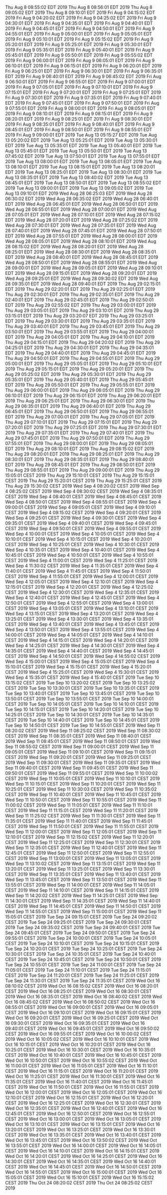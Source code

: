 
Thu Aug 8 08:55:02 EDT 2019
Thu Aug 8 08:56:01 EDT 2019
Thu Aug 8 09:05:02 EDT 2019
Thu Aug 8 09:10:01 EDT 2019
Fri Aug 9 04:15:02 EDT 2019
Fri Aug 9 04:20:02 EDT 2019
Fri Aug 9 04:25:02 EDT 2019
Fri Aug 9 04:30:01 EDT 2019
Fri Aug 9 04:35:01 EDT 2019
Fri Aug 9 04:40:01 EDT 2019
Fri Aug 9 04:45:01 EDT 2019
Fri Aug 9 04:50:01 EDT 2019
Fri Aug 9 04:55:01 EDT 2019
Fri Aug 9 05:00:01 EDT 2019
Fri Aug 9 05:05:01 EDT 2019
Fri Aug 9 05:10:01 EDT 2019
Fri Aug 9 05:15:02 EDT 2019
Fri Aug 9 05:20:01 EDT 2019
Fri Aug 9 05:25:01 EDT 2019
Fri Aug 9 05:30:01 EDT 2019
Fri Aug 9 05:35:01 EDT 2019
Fri Aug 9 05:40:01 EDT 2019
Fri Aug 9 05:45:01 EDT 2019
Fri Aug 9 05:50:01 EDT 2019
Fri Aug 9 05:55:02 EDT 2019
Fri Aug 9 06:00:01 EDT 2019
Fri Aug 9 06:05:01 EDT 2019
Fri Aug 9 06:10:01 EDT 2019
Fri Aug 9 06:15:01 EDT 2019
Fri Aug 9 06:20:01 EDT 2019
Fri Aug 9 06:25:01 EDT 2019
Fri Aug 9 06:30:01 EDT 2019
Fri Aug 9 06:35:01 EDT 2019
Fri Aug 9 06:40:01 EDT 2019
Fri Aug 9 06:45:02 EDT 2019
Fri Aug 9 06:50:01 EDT 2019
Fri Aug 9 06:55:01 EDT 2019
Fri Aug 9 07:00:01 EDT 2019
Fri Aug 9 07:05:01 EDT 2019
Fri Aug 9 07:10:01 EDT 2019
Fri Aug 9 07:15:01 EDT 2019
Fri Aug 9 07:20:01 EDT 2019
Fri Aug 9 07:25:01 EDT 2019
Fri Aug 9 07:30:01 EDT 2019
Fri Aug 9 07:35:01 EDT 2019
Fri Aug 9 07:40:01 EDT 2019
Fri Aug 9 07:45:01 EDT 2019
Fri Aug 9 07:50:01 EDT 2019
Fri Aug 9 07:55:01 EDT 2019
Fri Aug 9 08:00:01 EDT 2019
Fri Aug 9 08:05:01 EDT 2019
Fri Aug 9 08:10:01 EDT 2019
Fri Aug 9 08:15:01 EDT 2019
Fri Aug 9 08:20:01 EDT 2019
Fri Aug 9 08:25:01 EDT 2019
Fri Aug 9 08:30:01 EDT 2019
Fri Aug 9 08:35:01 EDT 2019
Fri Aug 9 08:40:01 EDT 2019
Fri Aug 9 08:45:01 EDT 2019
Fri Aug 9 08:50:01 EDT 2019
Fri Aug 9 08:55:01 EDT 2019
Fri Aug 9 09:00:01 EDT 2019
Tue Aug 13 05:15:27 EDT 2019
Tue Aug 13 05:20:02 EDT 2019
Tue Aug 13 05:25:01 EDT 2019
Tue Aug 13 05:30:01 EDT 2019
Tue Aug 13 05:35:01 EDT 2019
Tue Aug 13 05:40:01 EDT 2019
Tue Aug 13 05:45:01 EDT 2019
Tue Aug 13 05:50:01 EDT 2019
Tue Aug 13 07:45:02 EDT 2019
Tue Aug 13 07:50:01 EDT 2019
Tue Aug 13 07:55:01 EDT 2019
Tue Aug 13 08:00:01 EDT 2019
Tue Aug 13 08:05:01 EDT 2019
Tue Aug 13 08:10:01 EDT 2019
Tue Aug 13 08:15:01 EDT 2019
Tue Aug 13 08:20:01 EDT 2019
Tue Aug 13 08:25:01 EDT 2019
Tue Aug 13 08:30:01 EDT 2019
Tue Aug 13 08:35:01 EDT 2019
Tue Aug 13 08:40:02 EDT 2019
Tue Aug 13 08:45:01 EDT 2019
Tue Aug 13 08:50:01 EDT 2019
Tue Aug 13 08:55:02 EDT 2019
Tue Aug 13 09:00:01 EDT 2019
Tue Aug 13 09:05:02 EDT 2019
Tue Aug 13 09:10:01 EDT 2019
Wed Aug 28 06:25:03 EDT 2019
Wed Aug 28 06:30:02 EDT 2019
Wed Aug 28 06:35:02 EDT 2019
Wed Aug 28 06:40:01 EDT 2019
Wed Aug 28 06:45:01 EDT 2019
Wed Aug 28 06:50:01 EDT 2019
Wed Aug 28 06:55:01 EDT 2019
Wed Aug 28 07:00:01 EDT 2019
Wed Aug 28 07:05:01 EDT 2019
Wed Aug 28 07:10:01 EDT 2019
Wed Aug 28 07:15:02 EDT 2019
Wed Aug 28 07:20:01 EDT 2019
Wed Aug 28 07:25:02 EDT 2019
Wed Aug 28 07:30:01 EDT 2019
Wed Aug 28 07:35:01 EDT 2019
Wed Aug 28 07:40:01 EDT 2019
Wed Aug 28 07:45:01 EDT 2019
Wed Aug 28 07:50:01 EDT 2019
Wed Aug 28 07:55:01 EDT 2019
Wed Aug 28 08:00:01 EDT 2019
Wed Aug 28 08:05:01 EDT 2019
Wed Aug 28 08:10:01 EDT 2019
Wed Aug 28 08:15:02 EDT 2019
Wed Aug 28 08:20:01 EDT 2019
Wed Aug 28 08:25:01 EDT 2019
Wed Aug 28 08:30:01 EDT 2019
Wed Aug 28 08:35:01 EDT 2019
Wed Aug 28 08:40:01 EDT 2019
Wed Aug 28 08:45:01 EDT 2019
Wed Aug 28 08:50:01 EDT 2019
Wed Aug 28 08:55:01 EDT 2019
Wed Aug 28 09:00:01 EDT 2019
Wed Aug 28 09:05:01 EDT 2019
Wed Aug 28 09:10:01 EDT 2019
Wed Aug 28 09:15:01 EDT 2019
Wed Aug 28 09:20:01 EDT 2019
Wed Aug 28 09:25:01 EDT 2019
Wed Aug 28 09:30:02 EDT 2019
Wed Aug 28 09:35:01 EDT 2019
Wed Aug 28 09:40:01 EDT 2019
Thu Aug 29 02:15:01 EDT 2019
Thu Aug 29 02:20:01 EDT 2019
Thu Aug 29 02:25:01 EDT 2019
Thu Aug 29 02:30:01 EDT 2019
Thu Aug 29 02:35:01 EDT 2019
Thu Aug 29 02:40:01 EDT 2019
Thu Aug 29 02:45:01 EDT 2019
Thu Aug 29 02:50:01 EDT 2019
Thu Aug 29 02:55:02 EDT 2019
Thu Aug 29 03:00:01 EDT 2019
Thu Aug 29 03:05:01 EDT 2019
Thu Aug 29 03:10:01 EDT 2019
Thu Aug 29 03:15:01 EDT 2019
Thu Aug 29 03:20:07 EDT 2019
Thu Aug 29 03:25:01 EDT 2019
Thu Aug 29 03:30:01 EDT 2019
Thu Aug 29 03:35:01 EDT 2019
Thu Aug 29 03:40:01 EDT 2019
Thu Aug 29 03:45:01 EDT 2019
Thu Aug 29 03:50:01 EDT 2019
Thu Aug 29 03:55:01 EDT 2019
Thu Aug 29 04:00:01 EDT 2019
Thu Aug 29 04:05:01 EDT 2019
Thu Aug 29 04:10:01 EDT 2019
Thu Aug 29 04:15:01 EDT 2019
Thu Aug 29 04:20:02 EDT 2019
Thu Aug 29 04:25:01 EDT 2019
Thu Aug 29 04:30:01 EDT 2019
Thu Aug 29 04:35:01 EDT 2019
Thu Aug 29 04:40:01 EDT 2019
Thu Aug 29 04:45:01 EDT 2019
Thu Aug 29 04:50:01 EDT 2019
Thu Aug 29 04:55:01 EDT 2019
Thu Aug 29 05:00:01 EDT 2019
Thu Aug 29 05:05:01 EDT 2019
Thu Aug 29 05:10:01 EDT 2019
Thu Aug 29 05:15:01 EDT 2019
Thu Aug 29 05:20:01 EDT 2019
Thu Aug 29 05:25:02 EDT 2019
Thu Aug 29 05:30:01 EDT 2019
Thu Aug 29 05:35:01 EDT 2019
Thu Aug 29 05:40:01 EDT 2019
Thu Aug 29 05:45:01 EDT 2019
Thu Aug 29 05:50:01 EDT 2019
Thu Aug 29 05:55:01 EDT 2019
Thu Aug 29 06:00:01 EDT 2019
Thu Aug 29 06:05:01 EDT 2019
Thu Aug 29 06:10:01 EDT 2019
Thu Aug 29 06:15:01 EDT 2019
Thu Aug 29 06:20:01 EDT 2019
Thu Aug 29 06:25:01 EDT 2019
Thu Aug 29 06:30:01 EDT 2019
Thu Aug 29 06:35:01 EDT 2019
Thu Aug 29 06:40:01 EDT 2019
Thu Aug 29 06:45:01 EDT 2019
Thu Aug 29 06:50:01 EDT 2019
Thu Aug 29 06:55:01 EDT 2019
Thu Aug 29 07:00:01 EDT 2019
Thu Aug 29 07:05:01 EDT 2019
Thu Aug 29 07:10:01 EDT 2019
Thu Aug 29 07:15:01 EDT 2019
Thu Aug 29 07:20:01 EDT 2019
Thu Aug 29 07:25:01 EDT 2019
Thu Aug 29 07:30:01 EDT 2019
Thu Aug 29 07:35:01 EDT 2019
Thu Aug 29 07:40:01 EDT 2019
Thu Aug 29 07:45:01 EDT 2019
Thu Aug 29 07:50:01 EDT 2019
Thu Aug 29 07:55:01 EDT 2019
Thu Aug 29 08:00:01 EDT 2019
Thu Aug 29 08:05:01 EDT 2019
Thu Aug 29 08:10:01 EDT 2019
Thu Aug 29 08:15:02 EDT 2019
Thu Aug 29 08:20:01 EDT 2019
Thu Aug 29 08:25:01 EDT 2019
Thu Aug 29 08:30:01 EDT 2019
Thu Aug 29 08:35:01 EDT 2019
Thu Aug 29 08:40:01 EDT 2019
Thu Aug 29 08:45:01 EDT 2019
Thu Aug 29 08:50:01 EDT 2019
Thu Aug 29 08:55:01 EDT 2019
Thu Aug 29 09:00:01 EDT 2019
Thu Aug 29 15:05:01 CEST 2019
Thu Aug 29 15:10:01 CEST 2019
Thu Aug 29 15:15:01 CEST 2019
Thu Aug 29 15:20:01 CEST 2019
Thu Aug 29 15:25:01 CEST 2019
Thu Aug 29 15:30:02 CEST 2019
Wed Sep 4 08:20:02 CEST 2019
Wed Sep 4 08:25:02 CEST 2019
Wed Sep 4 08:30:02 CEST 2019
Wed Sep 4 08:35:01 CEST 2019
Wed Sep 4 08:40:01 CEST 2019
Wed Sep 4 08:45:01 CEST 2019
Wed Sep 4 08:50:01 CEST 2019
Wed Sep 4 08:55:01 CEST 2019
Wed Sep 4 09:00:01 CEST 2019
Wed Sep 4 09:05:01 CEST 2019
Wed Sep 4 09:10:01 CEST 2019
Wed Sep 4 09:15:02 CEST 2019
Wed Sep 4 09:20:01 CEST 2019
Wed Sep 4 09:25:01 CEST 2019
Wed Sep 4 09:30:01 CEST 2019
Wed Sep 4 09:35:01 CEST 2019
Wed Sep 4 09:40:01 CEST 2019
Wed Sep 4 09:45:01 CEST 2019
Wed Sep 4 09:50:01 CEST 2019
Wed Sep 4 09:55:01 CEST 2019
Wed Sep 4 10:00:01 CEST 2019
Wed Sep 4 10:05:01 CEST 2019
Wed Sep 4 10:10:01 CEST 2019
Wed Sep 4 10:15:01 CEST 2019
Wed Sep 4 10:20:01 CEST 2019
Wed Sep 4 10:25:01 CEST 2019
Wed Sep 4 10:30:01 CEST 2019
Wed Sep 4 10:35:01 CEST 2019
Wed Sep 4 10:40:01 CEST 2019
Wed Sep 4 10:45:01 CEST 2019
Wed Sep 4 10:50:01 CEST 2019
Wed Sep 4 10:55:01 CEST 2019
Wed Sep 4 11:00:01 CEST 2019
Wed Sep 4 11:25:01 CEST 2019
Wed Sep 4 11:30:02 CEST 2019
Wed Sep 4 11:35:01 CEST 2019
Wed Sep 4 11:40:01 CEST 2019
Wed Sep 4 11:45:01 CEST 2019
Wed Sep 4 11:50:01 CEST 2019
Wed Sep 4 11:55:01 CEST 2019
Wed Sep 4 12:00:01 CEST 2019
Wed Sep 4 12:05:01 CEST 2019
Wed Sep 4 12:10:01 CEST 2019
Wed Sep 4 12:15:01 CEST 2019
Wed Sep 4 12:20:01 CEST 2019
Wed Sep 4 12:25:02 CEST 2019
Wed Sep 4 12:30:01 CEST 2019
Wed Sep 4 12:35:01 CEST 2019
Wed Sep 4 12:40:01 CEST 2019
Wed Sep 4 12:45:01 CEST 2019
Wed Sep 4 12:50:01 CEST 2019
Wed Sep 4 12:55:01 CEST 2019
Wed Sep 4 13:00:01 CEST 2019
Wed Sep 4 13:05:01 CEST 2019
Wed Sep 4 13:10:01 CEST 2019
Wed Sep 4 13:15:01 CEST 2019
Wed Sep 4 13:20:01 CEST 2019
Wed Sep 4 13:25:01 CEST 2019
Wed Sep 4 13:30:01 CEST 2019
Wed Sep 4 13:35:01 CEST 2019
Wed Sep 4 13:40:01 CEST 2019
Wed Sep 4 13:45:01 CEST 2019
Wed Sep 4 13:50:01 CEST 2019
Wed Sep 4 13:55:01 CEST 2019
Wed Sep 4 14:00:01 CEST 2019
Wed Sep 4 14:05:01 CEST 2019
Wed Sep 4 14:10:01 CEST 2019
Wed Sep 4 14:15:01 CEST 2019
Wed Sep 4 14:20:01 CEST 2019
Wed Sep 4 14:25:01 CEST 2019
Wed Sep 4 14:30:01 CEST 2019
Wed Sep 4 14:35:01 CEST 2019
Wed Sep 4 14:40:01 CEST 2019
Wed Sep 4 14:45:01 CEST 2019
Wed Sep 4 14:50:01 CEST 2019
Wed Sep 4 14:55:02 CEST 2019
Wed Sep 4 15:00:01 CEST 2019
Wed Sep 4 15:05:01 CEST 2019
Wed Sep 4 15:10:01 CEST 2019
Wed Sep 4 15:15:01 CEST 2019
Wed Sep 4 15:20:01 CEST 2019
Wed Sep 4 15:25:01 CEST 2019
Wed Sep 4 15:30:01 CEST 2019
Wed Sep 4 15:35:01 CEST 2019
Wed Sep 4 15:40:01 CEST 2019
Tue Sep 10 13:15:02 CEST 2019
Tue Sep 10 13:20:02 CEST 2019
Tue Sep 10 13:25:02 CEST 2019
Tue Sep 10 13:30:01 CEST 2019
Tue Sep 10 13:35:01 CEST 2019
Tue Sep 10 13:40:01 CEST 2019
Tue Sep 10 13:45:01 CEST 2019
Tue Sep 10 13:50:01 CEST 2019
Tue Sep 10 13:55:01 CEST 2019
Tue Sep 10 14:00:01 CEST 2019
Tue Sep 10 14:05:01 CEST 2019
Tue Sep 10 14:10:01 CEST 2019
Tue Sep 10 14:15:01 CEST 2019
Tue Sep 10 14:20:01 CEST 2019
Tue Sep 10 14:25:01 CEST 2019
Tue Sep 10 14:30:01 CEST 2019
Tue Sep 10 14:35:01 CEST 2019
Tue Sep 10 14:40:01 CEST 2019
Tue Sep 10 14:45:01 CEST 2019
Tue Sep 10 14:50:01 CEST 2019
Tue Sep 10 14:55:01 CEST 2019
Wed Sep 11 08:20:02 CEST 2019
Wed Sep 11 08:25:02 CEST 2019
Wed Sep 11 08:30:02 CEST 2019
Wed Sep 11 08:35:01 CEST 2019
Wed Sep 11 08:40:01 CEST 2019
Wed Sep 11 08:45:01 CEST 2019
Wed Sep 11 08:50:01 CEST 2019
Wed Sep 11 08:55:02 CEST 2019
Wed Sep 11 09:00:01 CEST 2019
Wed Sep 11 09:05:01 CEST 2019
Wed Sep 11 09:10:01 CEST 2019
Wed Sep 11 09:15:01 CEST 2019
Wed Sep 11 09:20:01 CEST 2019
Wed Sep 11 09:25:01 CEST 2019
Wed Sep 11 09:30:01 CEST 2019
Wed Sep 11 09:35:01 CEST 2019
Wed Sep 11 09:40:01 CEST 2019
Wed Sep 11 09:45:01 CEST 2019
Wed Sep 11 09:50:01 CEST 2019
Wed Sep 11 09:55:01 CEST 2019
Wed Sep 11 10:00:02 CEST 2019
Wed Sep 11 10:05:01 CEST 2019
Wed Sep 11 10:10:01 CEST 2019
Wed Sep 11 10:15:01 CEST 2019
Wed Sep 11 10:20:01 CEST 2019
Wed Sep 11 10:25:01 CEST 2019
Wed Sep 11 10:30:03 CEST 2019
Wed Sep 11 10:35:02 CEST 2019
Wed Sep 11 10:40:01 CEST 2019
Wed Sep 11 10:45:01 CEST 2019
Wed Sep 11 10:50:01 CEST 2019
Wed Sep 11 10:55:01 CEST 2019
Wed Sep 11 11:00:02 CEST 2019
Wed Sep 11 11:05:01 CEST 2019
Wed Sep 11 11:10:01 CEST 2019
Wed Sep 11 11:15:01 CEST 2019
Wed Sep 11 11:20:01 CEST 2019
Wed Sep 11 11:25:02 CEST 2019
Wed Sep 11 11:30:01 CEST 2019
Wed Sep 11 11:35:01 CEST 2019
Wed Sep 11 11:40:01 CEST 2019
Wed Sep 11 11:45:01 CEST 2019
Wed Sep 11 11:50:01 CEST 2019
Wed Sep 11 11:55:01 CEST 2019
Wed Sep 11 12:00:01 CEST 2019
Wed Sep 11 12:05:01 CEST 2019
Wed Sep 11 12:10:01 CEST 2019
Wed Sep 11 12:15:02 CEST 2019
Wed Sep 11 12:20:01 CEST 2019
Wed Sep 11 12:25:01 CEST 2019
Wed Sep 11 12:30:01 CEST 2019
Wed Sep 11 12:35:01 CEST 2019
Wed Sep 11 12:40:01 CEST 2019
Wed Sep 11 12:45:01 CEST 2019
Wed Sep 11 12:50:01 CEST 2019
Wed Sep 11 12:55:01 CEST 2019
Wed Sep 11 13:00:01 CEST 2019
Wed Sep 11 13:05:01 CEST 2019
Wed Sep 11 13:10:02 CEST 2019
Wed Sep 11 13:15:01 CEST 2019
Wed Sep 11 13:20:01 CEST 2019
Wed Sep 11 13:25:01 CEST 2019
Wed Sep 11 13:30:01 CEST 2019
Wed Sep 11 13:35:01 CEST 2019
Wed Sep 11 13:40:01 CEST 2019
Wed Sep 11 13:45:01 CEST 2019
Wed Sep 11 13:50:01 CEST 2019
Wed Sep 11 13:55:01 CEST 2019
Wed Sep 11 14:00:01 CEST 2019
Wed Sep 11 14:05:01 CEST 2019
Wed Sep 11 14:10:01 CEST 2019
Wed Sep 11 14:15:01 CEST 2019
Wed Sep 11 14:20:02 CEST 2019
Wed Sep 11 14:25:01 CEST 2019
Wed Sep 11 14:30:01 CEST 2019
Wed Sep 11 14:35:01 CEST 2019
Wed Sep 11 14:40:01 CEST 2019
Wed Sep 11 14:45:01 CEST 2019
Wed Sep 11 14:50:01 CEST 2019
Wed Sep 11 14:55:01 CEST 2019
Wed Sep 11 15:00:01 CEST 2019
Wed Sep 11 15:05:01 CEST 2019
Tue Sep 24 09:15:01 CEST 2019
Tue Sep 24 09:20:02 CEST 2019
Tue Sep 24 09:25:01 CEST 2019
Tue Sep 24 09:30:01 CEST 2019
Tue Sep 24 09:35:02 CEST 2019
Tue Sep 24 09:40:01 CEST 2019
Tue Sep 24 09:45:01 CEST 2019
Tue Sep 24 09:50:01 CEST 2019
Tue Sep 24 09:55:01 CEST 2019
Tue Sep 24 10:00:01 CEST 2019
Tue Sep 24 10:05:01 CEST 2019
Tue Sep 24 10:10:01 CEST 2019
Tue Sep 24 10:15:01 CEST 2019
Tue Sep 24 10:20:01 CEST 2019
Tue Sep 24 10:25:01 CEST 2019
Tue Sep 24 10:30:01 CEST 2019
Tue Sep 24 10:35:01 CEST 2019
Tue Sep 24 10:40:01 CEST 2019
Tue Sep 24 10:45:01 CEST 2019
Tue Sep 24 10:50:01 CEST 2019
Tue Sep 24 10:55:01 CEST 2019
Tue Sep 24 11:00:01 CEST 2019
Tue Sep 24 11:05:01 CEST 2019
Tue Sep 24 11:10:01 CEST 2019
Tue Sep 24 11:15:01 CEST 2019
Tue Sep 24 11:20:01 CEST 2019
Tue Sep 24 11:25:01 CEST 2019
Tue Sep 24 11:30:01 CEST 2019
Tue Sep 24 11:35:01 CEST 2019
Wed Oct 16 08:10:02 CEST 2019
Wed Oct 16 08:15:02 CEST 2019
Wed Oct 16 08:20:01 CEST 2019
Wed Oct 16 08:25:01 CEST 2019
Wed Oct 16 08:30:01 CEST 2019
Wed Oct 16 08:35:01 CEST 2019
Wed Oct 16 08:40:02 CEST 2019
Wed Oct 16 08:45:02 CEST 2019
Wed Oct 16 08:50:02 CEST 2019
Wed Oct 16 08:55:01 CEST 2019
Wed Oct 16 09:00:01 CEST 2019
Wed Oct 16 09:05:01 CEST 2019
Wed Oct 16 09:10:01 CEST 2019
Wed Oct 16 09:15:01 CEST 2019
Wed Oct 16 09:20:01 CEST 2019
Wed Oct 16 09:25:01 CEST 2019
Wed Oct 16 09:30:01 CEST 2019
Wed Oct 16 09:35:01 CEST 2019
Wed Oct 16 09:40:01 CEST 2019
Wed Oct 16 09:45:01 CEST 2019
Wed Oct 16 09:50:02 CEST 2019
Wed Oct 16 09:55:01 CEST 2019
Wed Oct 16 10:00:02 CEST 2019
Wed Oct 16 10:05:02 CEST 2019
Wed Oct 16 10:10:01 CEST 2019
Wed Oct 16 10:15:01 CEST 2019
Wed Oct 16 10:20:01 CEST 2019
Wed Oct 16 10:25:01 CEST 2019
Wed Oct 16 10:30:01 CEST 2019
Wed Oct 16 10:35:01 CEST 2019
Wed Oct 16 10:40:01 CEST 2019
Wed Oct 16 10:45:01 CEST 2019
Wed Oct 16 10:50:01 CEST 2019
Wed Oct 16 10:55:02 CEST 2019
Wed Oct 16 11:00:01 CEST 2019
Wed Oct 16 11:05:01 CEST 2019
Wed Oct 16 11:10:01 CEST 2019
Wed Oct 16 11:15:01 CEST 2019
Wed Oct 16 11:20:01 CEST 2019
Wed Oct 16 11:25:01 CEST 2019
Wed Oct 16 11:30:01 CEST 2019
Wed Oct 16 11:35:01 CEST 2019
Wed Oct 16 11:40:01 CEST 2019
Wed Oct 16 11:45:01 CEST 2019
Wed Oct 16 11:50:01 CEST 2019
Wed Oct 16 11:55:01 CEST 2019
Wed Oct 16 12:00:01 CEST 2019
Wed Oct 16 12:05:01 CEST 2019
Wed Oct 16 12:10:01 CEST 2019
Wed Oct 16 12:15:01 CEST 2019
Wed Oct 16 12:20:01 CEST 2019
Wed Oct 16 12:25:01 CEST 2019
Wed Oct 16 12:30:01 CEST 2019
Wed Oct 16 12:35:01 CEST 2019
Wed Oct 16 12:40:01 CEST 2019
Wed Oct 16 12:45:01 CEST 2019
Wed Oct 16 12:50:01 CEST 2019
Wed Oct 16 12:55:01 CEST 2019
Wed Oct 16 13:00:01 CEST 2019
Wed Oct 16 13:05:01 CEST 2019
Wed Oct 16 13:10:01 CEST 2019
Wed Oct 16 13:15:01 CEST 2019
Wed Oct 16 13:20:01 CEST 2019
Wed Oct 16 13:25:01 CEST 2019
Wed Oct 16 13:30:01 CEST 2019
Wed Oct 16 13:35:01 CEST 2019
Wed Oct 16 13:40:01 CEST 2019
Wed Oct 16 13:45:01 CEST 2019
Wed Oct 16 13:50:02 CEST 2019
Wed Oct 16 13:55:01 CEST 2019
Wed Oct 16 14:00:01 CEST 2019
Wed Oct 16 14:05:01 CEST 2019
Wed Oct 16 14:10:01 CEST 2019
Wed Oct 16 14:15:01 CEST 2019
Wed Oct 16 14:20:01 CEST 2019
Wed Oct 16 14:25:01 CEST 2019
Wed Oct 16 14:30:01 CEST 2019
Wed Oct 16 14:35:01 CEST 2019
Wed Oct 16 14:40:01 CEST 2019
Wed Oct 16 14:45:01 CEST 2019
Wed Oct 16 14:50:01 CEST 2019
Wed Oct 16 14:55:01 CEST 2019
Wed Oct 16 15:00:01 CEST 2019
Wed Oct 16 15:05:01 CEST 2019
Wed Oct 16 15:10:01 CEST 2019
Wed Oct 16 15:15:02 CEST 2019
Thu Oct 24 08:20:02 CEST 2019
Thu Oct 24 08:25:02 CEST 2019
